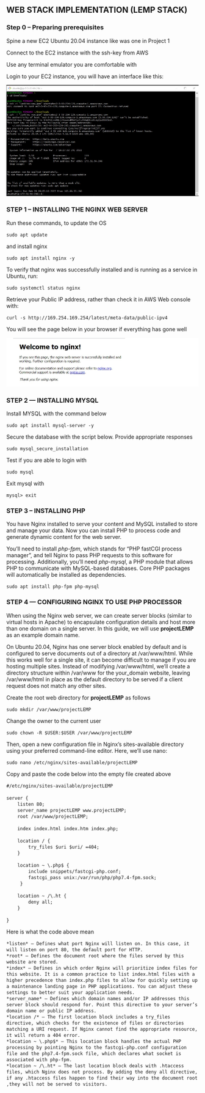 ## **WEB STACK IMPLEMENTATION (LEMP STACK)** ##

### **Step 0 – Preparing prerequisites** ###

Spine a new EC2 Ubuntu 20.04 instance like was one in Project 1

Connect to the EC2 instance with the ssh-key from AWS

Use any  terminal emulator you are comfortable with

Login to your EC2 instance, you will have an interface like this:

![](lempserver-login.jpg)


### **STEP 1 – INSTALLING THE NGINX WEB SERVER** ###

Run these commands, to update the OS
```
sudo apt update
```
and install nginx
```
sudo apt install nginx -y
```

To verify that nginx was successfully installed and is running as a service in Ubuntu, run:
```
sudo systemctl status nginx
```

Retrieve your Public IP address, rather than check it in AWS Web console with: 
```
curl -s http://169.254.169.254/latest/meta-data/public-ipv4
```
You will see the page below in your browser if everything has gone well

![](nginx-default-page.jpg)


### **STEP 2 — INSTALLING MYSQL** ###

Install MYSQL with the command below
```
sudo apt install mysql-server -y
```

Secure the database with the script below. Provide appropriate responses
```
sudo mysql_secure_installation
```

Test if you are able to login with
```
sudo mysql
```
Exit mysql with
```
mysql> exit
```

### **STEP 3 – INSTALLING PHP** ###

You have Nginx installed to serve your content and MySQL installed to store and manage your data. Now you can install PHP to process code and generate dynamic content for the web server.

You’ll need to install *php-fpm*, which stands for “PHP fastCGI process manager”, and tell Nginx to pass PHP requests to this software for processing. Additionally, you’ll need *php-mysql*, a PHP module that allows PHP to communicate with MySQL-based databases. Core PHP packages will automatically be installed as dependencies.
```
sudo apt install php-fpm php-mysql
```

### **STEP 4 — CONFIGURING NGINX TO USE PHP PROCESSOR** ###

When using the Nginx web server, we can create server blocks (similar to virtual hosts in Apache) to encapsulate configuration details and host more than one domain on a single server. In this guide, we will use **projectLEMP** as an example domain name.

On Ubuntu 20.04, Nginx has one server block enabled by default and is configured to serve documents out of a directory at /var/www/html. While this works well for a single site, it can become difficult to manage if you are hosting multiple sites. Instead of modifying /var/www/html, we’ll create a directory structure within /var/www for the your_domain website, leaving /var/www/html in place as the default directory to be served if a client request does not match any other sites.

Create the root web directory for **projectLEMP** as follows
```
sudo mkdir /var/www/projectLEMP
```

Change the owner to the current user
```
sudo chown -R $USER:$USER /var/www/projectLEMP
```
Then, open a new configuration file in Nginx’s sites-available directory using your preferred command-line editor. Here, we’ll use nano:
```
sudo nano /etc/nginx/sites-available/projectLEMP
```

Copy and paste the code below into the empty file created above
```
#/etc/nginx/sites-available/projectLEMP

server {
    listen 80;
    server_name projectLEMP www.projectLEMP;
    root /var/www/projectLEMP;

    index index.html index.htm index.php;

    location / {
        try_files $uri $uri/ =404;
    }

    location ~ \.php$ {
        include snippets/fastcgi-php.conf;
        fastcgi_pass unix:/var/run/php/php7.4-fpm.sock;
     }

    location ~ /\.ht {
        deny all;
    }

}
```
Here is what the code above mean

```
*listen* — Defines what port Nginx will listen on. In this case, it will listen on port 80, the default port for HTTP.
*root* — Defines the document root where the files served by this website are stored.
*index* — Defines in which order Nginx will prioritize index files for this website. It is a common practice to list index.html files with a higher precedence than index.php files to allow for quickly setting up a maintenance landing page in PHP applications. You can adjust these settings to better suit your application needs.
*server_name* — Defines which domain names and/or IP addresses this server block should respond for. Point this directive to your server’s domain name or public IP address.
*location /* — The first location block includes a try_files directive, which checks for the existence of files or directories matching a URI request. If Nginx cannot find the appropriate resource, it will return a 404 error.
*location ~ \.php$* — This location block handles the actual PHP processing by pointing Nginx to the fastcgi-php.conf configuration file and the php7.4-fpm.sock file, which declares what socket is associated with php-fpm.
*location ~ /\.ht* — The last location block deals with .htaccess files, which Nginx does not process. By adding the deny all directive, if any .htaccess files happen to find their way into the document root ,they will not be served to visitors.
```